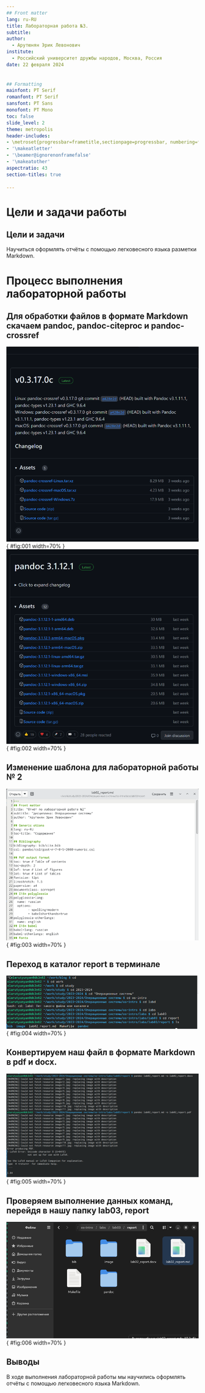 ```yaml
---
## Front matter
lang: ru-RU
title: Лабораторная работа №3.
subtitle: 
author:
  - Арутюнян Эрик Левонович
institute:
  - Российский университет дружбы народов, Москва, Россия
date: 22 февраля 2024


## Formatting
mainfont: PT Serif
romanfont: PT Serif
sansfont: PT Sans
monofont: PT Mono
toc: false
slide_level: 2
theme: metropolis
header-includes:
- \metroset{progressbar=frametitle,sectionpage=progressbar, numbering=fraction}
- '\makeatletter'
- '\beamer@ignorenonframefalse'
- '\makeatother'
aspectratio: 43
section-titles: true

---
```


# Цели и задачи работы

## Цели и задачи

Научиться оформлять отчёты с помощью легковесного языка разметки Markdown.

# Процесс выполнения лабораторной работы

## Для обработки файлов в формате Markdown скачаем pandoc, pandoc-citeproc и pandoc-crossref

![Скачивание pandoc-crossref](image/1.png){ #fig:001 width=70% }
![Скачивание pandoc-citeproc](image/2.png){ #fig:002 width=70% }

## Изменение шаблона для лабораторной работы № 2

![Изменение шаблона](image/3.png){ #fig:003 width=70% }

## Переход в каталог report в терминале

![Переход в каталог report в терминале](image/4.png){ #fig:004 width=70% }

## Конвертируем наш файл в формате Markdown в pdf и docx.

![Конвертируем в pdf и docx](image/5.png){ #fig:005 width=70% }

## Проверяем выполнение данных команд, перейдя в нашу папку lab03, report 

![Проверка создания файлов](image/6.png){ #fig:006 width=70% }

## Выводы

В ходе выполнения лабораторной работы мы научились оформлять отчёты с помощью легковесного языка Markdown.
